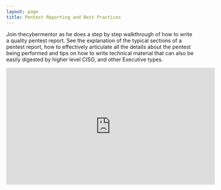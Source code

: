 ```yaml
---
layout: page
title: Pentest Reporting and Best Practices
---
```


Join thecybermentor as he does a step by step walkthrough of how to write a quality pentest report. See the explanation of the typical sections of a pentest report, how to effectively articulate all the details about the pentest being performed and tips on how to write technical material that can also be easily digested by higher level CISO, and other Executive types. 


<div class="container">
	<iframe width="560" height="315" src="https://www.youtube-nocookie.com/embed/6QIrXgPGJhM" frameborder="0" allow="accelerometer; autoplay; encrypted-media; gyroscope; picture-in-picture" allowfullscreen></iframe>
</div>
